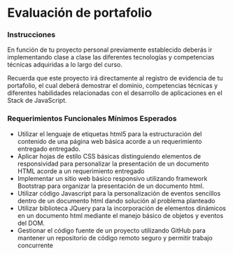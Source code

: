# Evaluación de portafolio
### Instrucciones

En función de tu proyecto personal previamente establecido deberás ir implementando clase a clase las diferentes tecnologías y competencias técnicas adquiridas a lo largo del curso.

Recuerda que este proyecto irá directamente al registro de evidencia de tu portafolio, el cual deberá demostrar el dominio, competencias técnicas y diferentes habilidades relacionadas con el desarrollo de aplicaciones en el Stack de JavaScript.

### Requerimientos Funcionales Mínimos Esperados

- Utilizar el lenguaje de etiquetas html5 para la estructuración del contenido de una página web básica acorde a un requerimiento entregado entregado.
- Aplicar hojas de estilo CSS básicas distinguiendo elementos de responsividad para personalizar la presentación de un documento HTML acorde a un requerimiento entregado
- Implementar un sitio web básico responsivo utilizando framework Bootstrap para organizar la presentación de un documento html.
- Utilizar código Javascript para la personalización de eventos sencillos dentro de un documento html dando solución al problema planteado
- Utilizar biblioteca JQuery para la incorporación de elementos dinámicos en un documento html mediante el manejo básico de objetos y eventos del DOM.
- Gestionar el código fuente de un proyecto utilizando GitHub para mantener un repositorio de código remoto seguro y permitir trabajo concurrente
